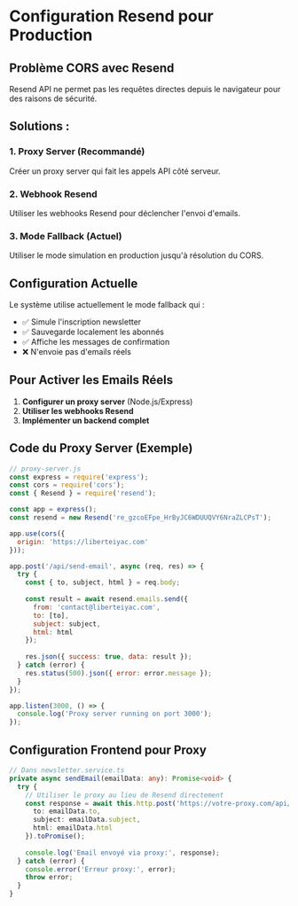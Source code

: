 # Configuration Resend pour Production

## Problème CORS avec Resend

Resend API ne permet pas les requêtes directes depuis le navigateur pour des raisons de sécurité.

## Solutions :

### 1. Proxy Server (Recommandé)
Créer un proxy server qui fait les appels API côté serveur.

### 2. Webhook Resend
Utiliser les webhooks Resend pour déclencher l'envoi d'emails.

### 3. Mode Fallback (Actuel)
Utiliser le mode simulation en production jusqu'à résolution du CORS.

## Configuration Actuelle

Le système utilise actuellement le mode fallback qui :
- ✅ Simule l'inscription newsletter
- ✅ Sauvegarde localement les abonnés
- ✅ Affiche les messages de confirmation
- ❌ N'envoie pas d'emails réels

## Pour Activer les Emails Réels

1. **Configurer un proxy server** (Node.js/Express)
2. **Utiliser les webhooks Resend**
3. **Implémenter un backend complet**

## Code du Proxy Server (Exemple)

```javascript
// proxy-server.js
const express = require('express');
const cors = require('cors');
const { Resend } = require('resend');

const app = express();
const resend = new Resend('re_gzcoEFpe_HrByJC6WDUUQVY6NraZLCPsT');

app.use(cors({
  origin: 'https://liberteiyac.com'
}));

app.post('/api/send-email', async (req, res) => {
  try {
    const { to, subject, html } = req.body;
    
    const result = await resend.emails.send({
      from: 'contact@liberteiyac.com',
      to: [to],
      subject: subject,
      html: html
    });
    
    res.json({ success: true, data: result });
  } catch (error) {
    res.status(500).json({ error: error.message });
  }
});

app.listen(3000, () => {
  console.log('Proxy server running on port 3000');
});
```

## Configuration Frontend pour Proxy

```typescript
// Dans newsletter.service.ts
private async sendEmail(emailData: any): Promise<void> {
  try {
    // Utiliser le proxy au lieu de Resend directement
    const response = await this.http.post('https://votre-proxy.com/api/send-email', {
      to: emailData.to,
      subject: emailData.subject,
      html: emailData.html
    }).toPromise();
    
    console.log('Email envoyé via proxy:', response);
  } catch (error) {
    console.error('Erreur proxy:', error);
    throw error;
  }
}
```
